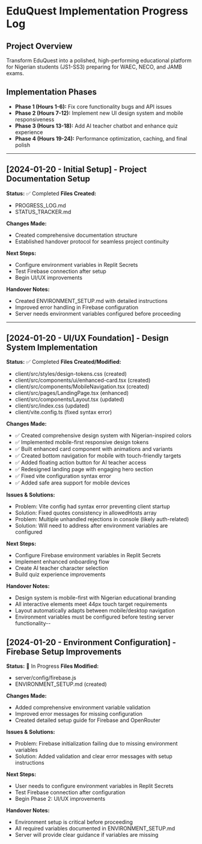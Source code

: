 
# EduQuest Implementation Progress Log

## Project Overview
Transform EduQuest into a polished, high-performing educational platform for Nigerian students (JS1-SS3) preparing for WAEC, NECO, and JAMB exams.

## Implementation Phases
- **Phase 1 (Hours 1-6):** Fix core functionality bugs and API issues
- **Phase 2 (Hours 7-12):** Implement new UI design system and mobile responsiveness  
- **Phase 3 (Hours 13-18):** Add AI teacher chatbot and enhance quiz experience
- **Phase 4 (Hours 19-24):** Performance optimization, caching, and final polish

---

## [2024-01-20 - Initial Setup] - Project Documentation Setup
**Status:** ✅ Completed
**Files Created:** 
- PROGRESS_LOG.md
- STATUS_TRACKER.md

**Changes Made:**
- Created comprehensive documentation structure
- Established handover protocol for seamless project continuity

**Next Steps:**
- Configure environment variables in Replit Secrets
- Test Firebase connection after setup
- Begin UI/UX improvements

**Handover Notes:**
- Created ENVIRONMENT_SETUP.md with detailed instructions
- Improved error handling in Firebase configuration
- Server needs environment variables configured before proceeding

---

## [2024-01-20 - UI/UX Foundation] - Design System Implementation
**Status:** ✅ Completed
**Files Created/Modified:** 
- client/src/styles/design-tokens.css (created)
- client/src/components/ui/enhanced-card.tsx (created)
- client/src/components/MobileNavigation.tsx (created)
- client/src/pages/LandingPage.tsx (enhanced)
- client/src/components/Layout.tsx (updated)
- client/src/index.css (updated)
- client/vite.config.ts (fixed syntax error)

**Changes Made:**
- ✅ Created comprehensive design system with Nigerian-inspired colors
- ✅ Implemented mobile-first responsive design tokens
- ✅ Built enhanced card component with animations and variants
- ✅ Created bottom navigation for mobile with touch-friendly targets
- ✅ Added floating action button for AI teacher access
- ✅ Redesigned landing page with engaging hero section
- ✅ Fixed vite configuration syntax error
- ✅ Added safe area support for mobile devices

**Issues & Solutions:**
- Problem: Vite config had syntax error preventing client startup
- Solution: Fixed quotes consistency in allowedHosts array
- Problem: Multiple unhandled rejections in console (likely auth-related)
- Solution: Will need to address after environment variables are configured

**Next Steps:**
- Configure Firebase environment variables in Replit Secrets
- Implement enhanced onboarding flow
- Create AI teacher character selection
- Build quiz experience improvements

**Handover Notes:**
- Design system is mobile-first with Nigerian educational branding
- All interactive elements meet 44px touch target requirements
- Layout automatically adapts between mobile/desktop navigation
- Environment variables must be configured before testing server functionality--

## [2024-01-20 - Environment Configuration] - Firebase Setup Improvements
**Status:** 🔄 In Progress
**Files Modified:** 
- server/config/firebase.js
- ENVIRONMENT_SETUP.md (created)

**Changes Made:**
- Added comprehensive environment variable validation
- Improved error messages for missing configuration
- Created detailed setup guide for Firebase and OpenRouter

**Issues & Solutions:**
- Problem: Firebase initialization failing due to missing environment variables
- Solution: Added validation and clear error messages with setup instructions

**Next Steps:**
- User needs to configure environment variables in Replit Secrets
- Test Firebase connection after configuration
- Begin Phase 2: UI/UX improvements

**Handover Notes:**
- Environment setup is critical before proceeding
- All required variables documented in ENVIRONMENT_SETUP.md
- Server will provide clear guidance if variables are missing
